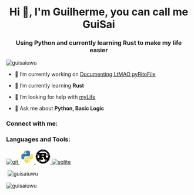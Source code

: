 <h1 align="center">Hi 👋, I'm Guilherme, you can call me GuiSai</h1>
<h3 align="center">Using Python and currently learning Rust to make my life easier</h3>

<p align="left"> <img src="https://komarev.com/ghpvc/?username=guisaiuwu&label=Profile%20views&color=0e75b6&style=flat" alt="guisaiuwu" /> </p>

- 🔭 I’m currently working on [Documenting LtMAO pyRitoFile](https://github.com/GuiSaiUwU/LtMAO)

- 🌱 I’m currently learning **Rust**

- 🤝 I’m looking for help with [myLife](https://github.com/GuiSaiUwU)

- 💬 Ask me about **Python, Basic Logic**

<h3 align="left">Connect with me:</h3>
<p align="left">
</p>

<h3 align="left">Languages and Tools:</h3>
<p align="left"> <a href="https://git-scm.com/" target="_blank" rel="noreferrer"> <img src="https://www.vectorlogo.zone/logos/git-scm/git-scm-icon.svg" alt="git" width="40" height="40"/> </a> <a href="https://www.python.org" target="_blank" rel="noreferrer"> <img src="https://raw.githubusercontent.com/devicons/devicon/master/icons/python/python-original.svg" alt="python" width="40" height="40"/> </a> <a href="https://www.rust-lang.org" target="_blank" rel="noreferrer"> <img src="https://raw.githubusercontent.com/devicons/devicon/master/icons/rust/rust-plain.svg" alt="rust" width="40" height="40"/> </a> <a href="https://www.sqlite.org/" target="_blank" rel="noreferrer"> <img src="https://www.vectorlogo.zone/logos/sqlite/sqlite-icon.svg" alt="sqlite" width="40" height="40"/> </a> </p>

<p>&nbsp;<img align="center" src="https://github-readme-stats.vercel.app/api?username=guisaiuwu&show_icons=true&locale=en" alt="guisaiuwu" /></p>

<p><img align="center" src="https://github-readme-streak-stats.herokuapp.com/?user=guisaiuwu&" alt="guisaiuwu" /></p>

